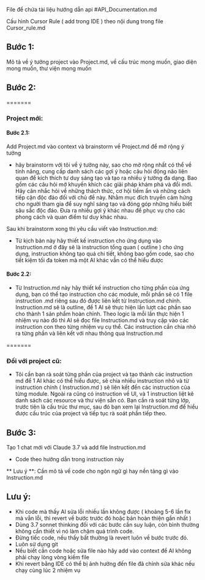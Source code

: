 File để chứa tài liệu hướng dẫn api
#API_Documentation.md 

Cấu hình Cursor Rule ( add trong IDE ) theo nội dung trong file Cursor_rule.md

## Bước 1: 
Mô tả về ý tưởng project vào Project.md, về cấu trúc mong muốn, giao diện mong muốn, thư viện mong muốn

## Bước 2: 
=======
### Project mới: 
#### Bước 2.1:
Add Project.md vào context và brainstorm về Project.md để mở rộng ý tưởng
- hãy brainstorm với tôi về ý tưởng này, sao cho mở rộng nhất có thể về tính năng, cung cấp danh sách các gợi ý hoặc câu hỏi động não liên quan để kích thích tư duy sáng tạo và tạo ra nhiều ý tưởng đa dạng. Bao gồm các câu hỏi mở khuyến khích các giải pháp khám phá và đổi mới. Hãy cân nhắc hỏi về những thách thức, cơ hội tiềm ẩn và những cách tiếp cận độc đáo đối với chủ đề này. Nhằm mục đích truyền cảm hứng cho người tham gia để suy nghĩ sáng tạo và đóng góp những hiểu biết sâu sắc độc đáo. Đưa ra nhiều gợi ý khác nhau để phục vụ cho các phong cách và quan điểm tư duy khác nhau.

Sau khi brainstorm xong thì yêu cầu viết vào Instruction.md:
- Từ kịch bản này hãy thiết kế instruction cho ứng dụng vào Instruction.md ở đây sẽ là instruction tổng quan ( outline ) cho ứng dụng, instruction không tạo quá chi tiết, không bao gồm code, sao cho tiết kiệm tối đa token mà một AI khác vẫn có thể hiểu được

#### Bước 2.2:
- Từ Instruction.md này hãy thiết kế instruction cho từng phần của ứng dụng, bạn có thể tạo instruction cho các module, mỗi phần sẽ có 1 file instruction .md riêng sau đó được liên kết từ Instruction.md chính. Instruction.md sẽ là outline, để 1 AI sẽ thực hiện lần lượt các phần sao cho thành 1 sản phẩm hoàn chỉnh. Theo logic là mỗi lần thực hiện 1 nhiệm vụ nào đó thì AI sẽ đọc file Instruction.md và truy cập vào các instruction con theo từng nhiệm vụ cụ thể. Các instruction cần chia nhỏ ra từng phần và liên kết với nhau thông qua Instruction.md

=======
### Đối với project cũ:
- Tôi cần bạn rà soát từng phần của project và tạo thành các instruction md để 1 AI khác có thể hiểu được, sẽ chia nhiều instruction nhỏ và từ instruction chính ( Instruction.md ) sẽ liên kết đến các instruction của từng module. Ngoài ra cũng có instruction về UI, và 1 instruction liệt kê danh sách các resource và thư viện sẵn có. Bạn cần rà soát từng lớp, trước tiên là cấu trúc thư mục, sau đó bạn xem lại Instruction.md để hiểu được cấu trúc của project và tiếp tục rà soát phần tiếp theo.

## Bước 3:
Tạo 1 chat mới với Claude 3.7 và add file Instruction.md 
- Code theo hướng dẫn trong instruction này

** Lưu ý **: Cần mô tả về code cho ngôn ngữ gì hay nền tảng gì vào Instruction.md

## Lưu ý:
- Khi code mà thấy AI sửa lỗi nhiều lần không được ( khoảng 5-6 lần fix mà vẫn lỗi, thì revert về bước trước đó hoặc bản hoàn thiện gần nhất )
- Dùng 3.7 sonnet thinking đối với các bước cần suy luận, còn bình thường không cần thiết vì nó làm chậm quá trình code.
- Đừng tiếc code, nếu thấy bất thường là revert luôn về bước trước đó.
- Luôn sử dụng git
- Nếu biết cần code hoặc sửa file nào hãy add vào context để AI không phải chạy lòng vòng kiếm file
- Khi revert bằng IDE có thể bị ảnh hưởng đến file đã chỉnh sửa khác nếu chạy cùng lúc 2 nhiệm vụ